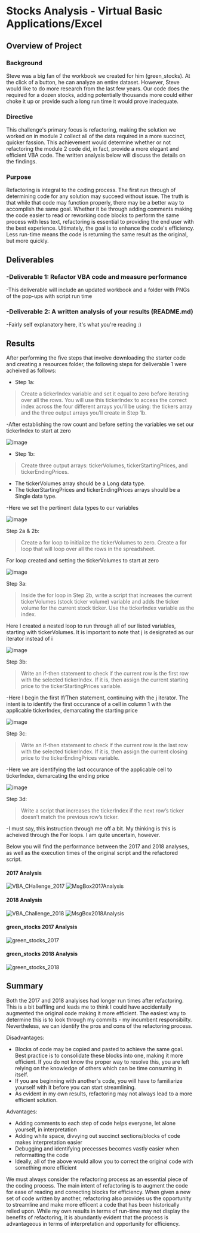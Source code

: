 # Stocks Analysis - Virtual Basic Applications/Excel

## Overview of Project

### Background

Steve was a big fan of the workbook we created for him (green_stocks). At the click of a button, he can analyze an entire dataset. However, Steve would like to do more research from the last few years. Our code does the required for a dozen stocks, adding potentially thousands more could either choke it up or provide such a long run time it would prove inadequate.

### Directive
This challenge's primary focus is refactoring, making the solution we worked on in module 2 collect all of the data required in a more succinct, quicker fassion. This achievement would determine whether or not refactoring the module 2 code did, in fact, provide a more elegant and efficient VBA code. The written analysis below will discuss the details on the findings.

### Purpose
Refactoring is integral to the coding process. The first run through of determining code for any solution may succeed without issue.  The truth is that while that code may function properly, there may be a better way to accomplish the same goal.  Whether it be through adding comments making the code easier to read or reworking code blocks to perform the same process with less text, refactoring is essential to providing the end user with the best experience.  Ultimately, the goal is to enhance the code's efficiency.  Less run-time means the code is returning the same result as the original, but more quickly.

## Deliverables

### -Deliverable 1: Refactor VBA code and measure performance
  
  -This deliverable will include an updated workbook and a folder with PNGs of the pop-ups with script run time
  
###  -Deliverable 2: A written analysis of your results (README.md)

  -Fairly self explanatory here, it's what you're reading :)

## Results

After performing the five steps that involve downloading the starter code and creating a resources folder, the following steps for deliverable 1 were acheived as follows:
  - Step 1a:
>Create a tickerIndex variable and set it equal to zero before iterating over all the rows. You will use this tickerIndex to access the correct index across the four different arrays you’ll be using: the tickers array and the three output arrays you’ll create in Step 1b.

  -After establishing the row count and before setting the variables we set our tickerIndex to start at zero

![image](https://user-images.githubusercontent.com/85717081/123566091-10a38300-d77c-11eb-8f15-e06327c1d6a9.png)

  - Step 1b:

>Create three output arrays: tickerVolumes, tickerStartingPrices, and tickerEndingPrices.
  - The tickerVolumes array should be a Long data type.
  - The tickerStartingPrices and tickerEndingPrices arrays should be a Single data type.

-Here we set the pertinent data types to our variables

![image](https://user-images.githubusercontent.com/85717081/123566363-c2db4a80-d77c-11eb-8cc8-2f9523742537.png)

Step 2a & 2b:

>Create a for loop to initialize the tickerVolumes to zero.
>Create a for loop that will loop over all the rows in the spreadsheet.

For loop created and setting the tickerVolumes to start at zero

![image](https://user-images.githubusercontent.com/85717081/123566610-51e86280-d77d-11eb-961c-ffd3c6928960.png)

Step 3a:

>Inside the for loop in Step 2b, write a script that increases the current tickerVolumes (stock ticker volume) variable and adds the ticker volume for the current stock ticker.
Use the tickerIndex variable as the index.

Here I created a nested loop to run through all of our listed variables, starting with tickerVolumes.  It is important to note that j is designated as our iterator instead of i

![image](https://user-images.githubusercontent.com/85717081/123566789-d0dd9b00-d77d-11eb-9b19-7240925cd8c4.png)

Step 3b:

>Write an if-then statement to check if the current row is the first row with the selected tickerIndex. If it is, then assign the current starting price to the tickerStartingPrices variable.

-Here I begin the first If/Then statement, continuing with the j iterator.  The intent is to identify the first occurance of a cell in column 1 with the applicable tickerIndex, demarcating the starting price

![image](https://user-images.githubusercontent.com/85717081/123567018-71cc5600-d77e-11eb-9d12-81bf30e537b7.png)

Step 3c:

>Write an if-then statement to check if the current row is the last row with the selected tickerIndex. If it is, then assign the current closing price to the tickerEndingPrices variable.

-Here we are identifying the last occurance of the applicable cell to tickerIndex, demarcating the ending price

![image](https://user-images.githubusercontent.com/85717081/123567491-83fac400-d77f-11eb-91aa-d1c73eef9c42.png)

Step 3d:

>Write a script that increases the tickerIndex if the next row’s ticker doesn’t match the previous row’s ticker.

 -I must say, this instruction through me off a bit.  My thinking is this is acheived through the For loops.  I am quite uncertain, however.
 
 Below you will find the performance between the 2017 and 2018 analyses, as well as the execution times of the original script and the refactored script.
 
 #### 2017 Analysis
 
![VBA_CHallenge_2017](https://user-images.githubusercontent.com/85717081/123567904-6da13800-d780-11eb-8dcd-633ea82fd0e3.PNG)
![MsgBox2017Analysis](https://user-images.githubusercontent.com/85717081/123567931-7a259080-d780-11eb-8101-25dfad21992f.PNG)

  #### 2018 Analysis

![VBA_Challenge_2018](https://user-images.githubusercontent.com/85717081/123567976-9295ab00-d780-11eb-831b-1f2b74e5a763.PNG)
![MsgBox2018Analysis](https://user-images.githubusercontent.com/85717081/123568004-a3deb780-d780-11eb-8bdb-05f9f173de35.PNG)

#### green_stocks 2017 Analysis

![green_stocks_2017](https://user-images.githubusercontent.com/85717081/123568347-5c0c6000-d781-11eb-8d1b-ed2a9a9479cd.PNG)

#### green_stocks 2018 Analysis

![green_stocks_2018](https://user-images.githubusercontent.com/85717081/123568383-75151100-d781-11eb-9e67-2e762a2ef6f7.PNG)

## Summary

Both the 2017 and 2018 analyises had longer run times after refactoring.  This is a bit baffling and leads me to think I could have accidentally augmented the original code making it more efficient.  The easiest way to determine this is to look through my commits - my incumbent responsibilty.  Nevertheless, we can identify the pros and cons of the refactoring process.

Disadvantages:

- Blocks of code may be copied and pasted to achieve the same goal.  Best practice is to consolidate these blocks into one, making it more efficient.  If you do not know the       proper way to resolve this, you are left relying on the knowledge of others which can be time consuming in itself.
- If you are beginning with another's code, you will have to familiarize yourself with it before you can start streamlining.
- As evident in my own results, refactoring may not always lead to a more efficient solution.

Advantages:

- Adding comments to each step of code helps everyone, let alone yourself, in interpretation
- Adding white space, divvying out succinct sections/blocks of code makes interpretation easier
- Debugging and identifying precesses becomes vastly easier when reformatting the code
- Ideally, all of the above would allow you to correct the original code with something more efficient

We must always consider the refactoring process as an essential piece of the coding process.  The main intent of refactoring is to augment the code for ease of reading and correcting blocks for efficiency.  When given a new set of code written by another, refactoring also provides us the opportunity to streamline and make more efficent a code that has been historically relied upon.  While my own results in terms of run-time may not display the benefits of refactoring, it is abundantly evident that the process is advantageous in terms of interpretation and opportunity for efficiency.
